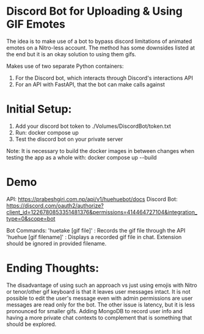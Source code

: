 # Discord Bot for Uploading & Using GIF Emotes
The idea is to make use of a bot to bypass discord limitations of animated emotes on a Nitro-less account.
The method has some downsides listed at the end but it is an okay solution to using them gifs.

Makes use of two separate Python containers:
1. For the Discord bot, which interacts through Discord's interactions API
2. For an API with FastAPI, that the bot can make calls against

# Initial Setup:
1. Add your discord bot token to ./Volumes/DiscordBot/token.txt
2. Run: docker compose up
3. Test the discord bot on your private server

Note:
It is necessary to build the docker images in between changes when testing the app as a whole with: 
docker compose up --build

# Demo 
API: https://prabeshgiri.com.np/api/v1/huehuebot/docs
Discord Bot: https://discord.com/oauth2/authorize?client_id=1226780853351481376&permissions=414464727104&integration_type=0&scope=bot

Bot Commands:
'huetake [gif file]' : Records the gif file through the API
'huehue [gif filename]' : Displays a recorded gif file in chat. Extension should be ignored in provided filename.

# Ending Thoughts:
The disadvantage of using such an approach vs just using emojis with Nitro or tenor/other gif keyboard is that it leaves user messages intact.
It is not possible to edit the user's message even with admin permissions are user messages are read only for the bot.
The other issue is latency, but it is less pronounced for smaller gifs.
Adding MongoDB to record user info and having a more private chat contexts to complement that is something that should be explored.
